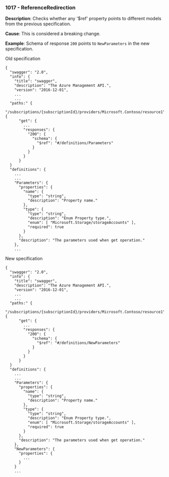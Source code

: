 ### 1017 - ReferenceRedirection

**Description**: Checks whether any '$ref' property points to different models from the previous specification.

**Cause**: This is considered a breaking change.

**Example**: Schema of response `200` points to `NewParameters` in the new specification.

Old specification
```json5
{
  "swagger": "2.0",
  "info": {
    "title": "swagger",
    "description": "The Azure Management API.",
    "version": "2016-12-01",
    ...
    ...
  "paths:" {
    "/subscriptions/{subscriptionId}/providers/Microsoft.Contoso/resource1": {
      "get": {
        ...
        "responses": {
          "200": {
            "schema": {
              "$ref": "#/definitions/Parameters"
            }
          }
        }
      }
  }
  "definitions": {
    ...
    ...
    "Parameters": {
      "properties": {
        "name": {
          "type": "string",
          "description": "Property name."
        },
        "type": {
          "type": "string",
          "description": "Enum Property type.",
          "enum": [ "Microsoft.Storage/storageAccounts" ],
          "required": true
        }
      },
      "description": "The parameters used when get operation."
    },
    ...  
```

New specification
```json5
{
  "swagger": "2.0",
  "info": {
    "title": "swagger",
    "description": "The Azure Management API.",
    "version": "2016-12-01",
    ...
    ...
  "paths:" {
    "/subscriptions/{subscriptionId}/providers/Microsoft.Contoso/resource1": {
      "get": {
        ...
        "responses": {
          "200": {
            "schema": {
              "$ref": "#/definitions/NewParameters"
            }
          }
        }
      }
  }
  "definitions": {
    ...
    ...
    "Parameters": {
      "properties": {
        "name": {
          "type": "string",
          "description": "Property name."
        },
        "type": {
          "type": "string",
          "description": "Enum Property type.",
          "enum": [ "Microsoft.Storage/storageAccounts" ],
          "required": true
        }
      },
      "description": "The parameters used when get operation."
    },
    "NewParameters": {
      "properties": {
        ...
      }
    }
    ...  
```
